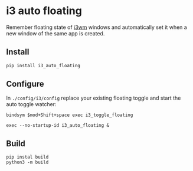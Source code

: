 # i3 auto floating

Remember floating state of [i3wm](https://i3wm.org/) windows and automatically set it when a new window of the same app is created.

## Install

```sh
pip install i3_auto_floating
```

## Configure

In `./config/i3/config` replace your existing floating toggle and start the auto toggle watcher:

```
bindsym $mod+Shift+space exec i3_toggle_floating

exec --no-startup-id i3_auto_floating &
```

## Build

```
pip instal build
python3 -m build
```
